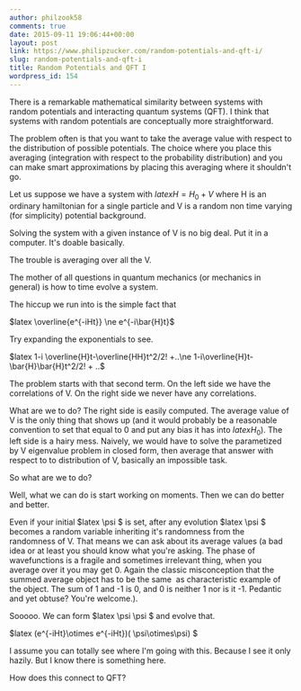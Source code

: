 ```yaml
---
author: philzook58
comments: true
date: 2015-09-11 19:06:44+00:00
layout: post
link: https://www.philipzucker.com/random-potentials-and-qft-i/
slug: random-potentials-and-qft-i
title: Random Potentials and QFT I
wordpress_id: 154
---
```


There is a remarkable mathematical similarity between systems with random potentials and interacting quantum systems (QFT). I think that systems with random potentials are conceptually more straightforward.

The problem often is that you want to take the average value with respect to the distribution of possible potentials. The choice where you place this averaging (integration with respect to the probability distribution) and you can make smart approximations by placing this averaging where it shouldn't go.

Let us suppose we have a system with $latex H=H_0+V$ where H is an ordinary hamiltonian for a single particle and V is a random non time varying (for simplicity) potential background.

Solving the system with a given instance of V is no big deal. Put it in a computer. It's doable basically.

The trouble is averaging over all the V.

The mother of all questions in quantum mechanics (or mechanics in general) is how to time evolve a system.

The hiccup we run into is the simple fact that

$latex \overline{e^{-iHt}} \ne e^{-i\bar{H}t}$

Try expanding the exponentials to see.

$latex 1-i \overline{H}t-\overline{HH}t^2/2! +..\ne 1-i\overline{H}t-\bar{H}\bar{H}t^2/2! + ..$

The problem starts with that second term. On the left side we have the correlations of V. On the right side we never have any correlations.

What are we to do? The right side is easily computed. The average value of V is the only thing that shows up (and it would probably be a reasonable convention to set that equal to 0 and put any bias it has into $latex H_0$). The left side is a hairy mess. Naively, we would have to solve the parametized by V eigenvalue problem in closed form, then average that answer with respect to to distribution of V, basically an impossible task.

So what are we to do?

Well, what we can do is start working on moments. Then we can do better and better.

Even if your initial $latex \psi $ is set, after any evolution $latex \psi $ becomes a random variable inheriting it's randomness from the randomness of V. That means we can ask about its average values (a bad idea or at least you should know what you're asking. The phase of wavefunctions is a fragile and sometimes irrelevant thing, when you average over it you may get 0. Again the classic misconception that the summed average object has to be the same  as characteristic example of the object. The sum of 1 and -1 is 0, and 0 is neither 1 nor is it -1. Pedantic and yet obtuse? You're welcome.).

Sooooo. We can form $latex \psi \psi $ and evolve that.

$latex (e^{-iHt}\otimes e^{-iHt})( \psi\otimes\psi) $

I assume you can totally see where I'm going with this. Because I see it only hazily. But I know there is something here.

How does this connect to QFT?


